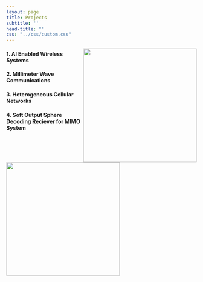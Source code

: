 ```yaml
---
layout: page
title: Projects
subtitle: ''
head-title: ""
css: "../css/custom.css"
---
```

<img align="right" src="../img/unerconst.jpg" height="300px">

#### 1. AI Enabled Wireless Systems

#### 2. Millimeter Wave Communications

#### 3. Heterogeneous Cellular Networks

#### 4. Soft Output Sphere Decoding Reciever for MIMO System
<img src="../img/model111.PNG" height="300px">





































